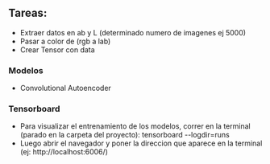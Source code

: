 ## Tareas:

- Extraer datos en ab y L (determinado numero de imagenes ej 5000)
- Pasar a color de (rgb a lab)
- Crear Tensor con data

### Modelos

- Convolutional Autoencoder


### Tensorboard
- Para visualizar el entrenamiento de los modelos, correr en la terminal (parado en la carpeta del proyecto): tensorboard --logdir=runs
- Luego abrir el navegador y poner la direccion que aparece en la terminal (ej: http://localhost:6006/)